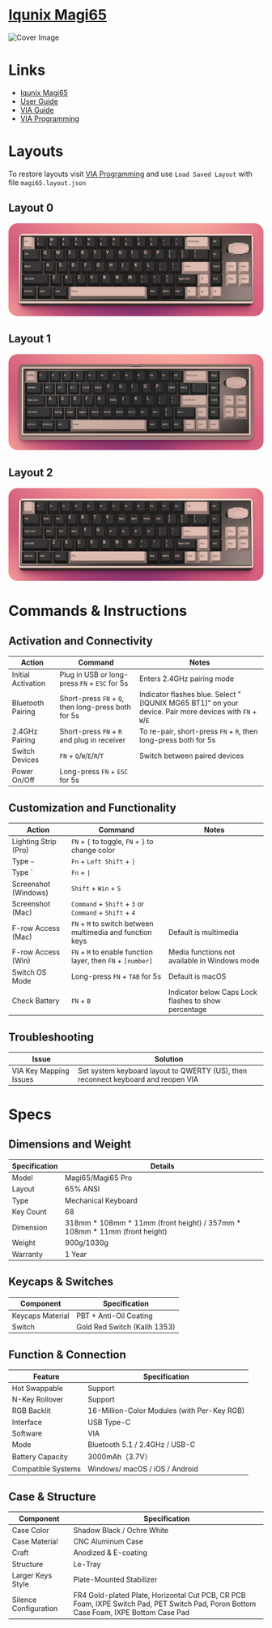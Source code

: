 # [Iqunix Magi65](https://iqunix.com/products/magi65)

![Cover Image](https://iqunix.com/cdn/shop/files/20240701-170328_1683x.jpg)

# Links

- [Iqunix Magi65](https://iqunix.com/products/magi65)
- [User Guide](https://iqunix.com/blogs/news/magi65)
- [VIA Guide](https://iqunix.com/blogs/news/magi-65-via-guide)
- [VIA Programming](https://usevia.app)

# Layouts

To restore layouts visit [VIA Programming](https://usevia.app) and use `Load Saved Layout`
with file `magi65.layout.json`

## Layout 0
![Layout 0](layout0.png)

## Layout 1
![Layout 1](layout1.png)

## Layout 2
![Layout 2](layout2.png)

# Commands & Instructions

## Activation and Connectivity
| Action | Command | Notes |
| --- | --- | --- |
| Initial Activation | Plug in USB or long-press `FN` + `ESC` for 5s | Enters 2.4GHz pairing mode |
| Bluetooth Pairing | Short-press `FN` + `Q`, then long-press both for 5s | Indicator flashes blue. Select "[IQUNIX MG65 BT1]" on your device. Pair more devices with `FN` + `W`/`E` |
| 2.4GHz Pairing | Short-press `FN` + `R` and plug in receiver | To re-pair, short-press `FN` + `R`, then long-press both for 5s |
| Switch Devices | `FN` + `Q`/`W`/`E`/`R`/`T` | Switch between paired devices |
| Power On/Off | Long-press `FN` + `ESC` for 5s | |

## Customization and Functionality
| Action | Command | Notes |
| --- | --- | --- |
| Lighting Strip (Pro) | `FN` + `{` to toggle, `FN` + `}` to change color | |
| Type `~` | `Fn` + `Left Shift` + `\|` | |
| Type ` | `Fn` + `\|` | |
| Screenshot (Windows) | `Shift` + `Win` + `S` | |
| Screenshot (Mac) | `Command` + `Shift` + `3` or `Command` + `Shift` + `4` | |
| F-row Access (Mac) | `FN` + `M` to switch between multimedia and function keys | Default is multimedia |
| F-row Access (Win) | `FN` + `M` to enable function layer, then `FN` + `[number]` | Media functions not available in Windows mode |
| Switch OS Mode | Long-press `FN` + `TAB` for 5s | Default is macOS |
| Check Battery | `FN` + `B` | Indicator below Caps Lock flashes to show percentage |

## Troubleshooting
| Issue | Solution |
| --- | --- |
| VIA Key Mapping Issues | Set system keyboard layout to QWERTY (US), then reconnect keyboard and reopen VIA |



# Specs

## Dimensions and Weight
| Specification | Details                                                                   |
| ------------- | ------------------------------------------------------------------------- |
| Model         | Magi65/Magi65 Pro                                                         |
| Layout        | 65% ANSI                                                                  |
| Type          | Mechanical Keyboard                                                       |
| Key Count     | 68                                                                        |
| Dimension     | 318mm * 108mm * 11mm (front height) / 357mm * 108mm * 11mm (front height) |
| Weight        | 900g/1030g                                                                |
| Warranty      | 1 Year                                                                    |

## Keycaps & Switches
| Component        | Specification                |
| ---------------- | ---------------------------- |
| Keycaps Material | PBT + Anti-Oil Coating       |
| Switch           | Gold Red Switch (Kailh 1353) |

## Function & Connection
| Feature            | Specification                               |
| ------------------ | ------------------------------------------- |
| Hot Swappable      | Support                                     |
| N-Key Rollover     | Support                                     |
| RGB Backlit        | 16-Million-Color Modules (with Per-Key RGB) |
| Interface          | USB Type-C                                  |
| Software           | VIA                                         |
| Mode               | Bluetooth 5.1 / 2.4GHz / USB-C              |
| Battery Capacity   | 3000mAh（3.7V）                             |
| Compatible Systems | Windows/ macOS / iOS / Android              |

## Case & Structure
| Component             | Specification                                                                                                                         |
| --------------------- | ------------------------------------------------------------------------------------------------------------------------------------- |
| Case Color            | Shadow Black / Ochre White                                                                                                            |
| Case Material         | CNC Aluminum Case                                                                                                                     |
| Craft                 | Anodized & E-coating                                                                                                                  |
| Structure             | Le-Tray                                                                                                                               |
| Larger Keys Style     | Plate-Mounted Stabilizer                                                                                                              |
| Silence Configuration | FR4 Gold-plated Plate, Horizontal Cut PCB, CR PCB Foam, IXPE Switch Pad, PET Switch Pad, Poron Bottom Case Foam, IXPE Bottom Case Pad |
